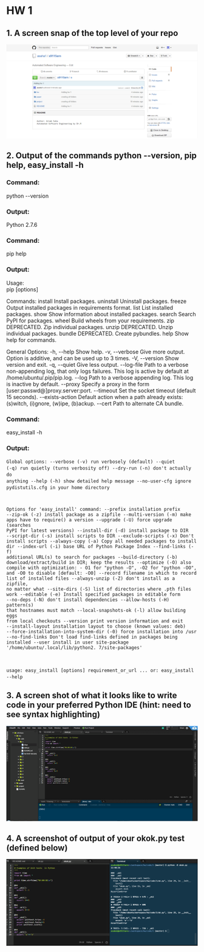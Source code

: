 <h1>HW 1</h1>

<h2>1. A screen snap of the top level of your repo</h2>
<img src="top level repo.png">
 
<h2>2. Output of the commands python --version, pip help, easy_install -h</h2>

<h3>Command:</h3> python --version 
<h3>Output:</h3> 
Python 2.7.6
 
<h3>Command:</h3> pip help
<h3>Output:</h3> 

Usage:   
  pip <command> [options] 
 
Commands: 
  install                     Install packages. 
  uninstall                   Uninstall packages. 
  freeze                      Output installed packages in requirements format. 
  list                        List installed packages. 
  show                        Show information about installed packages. 
  search                      Search PyPI for packages. 
  wheel                       Build wheels from your requirements. 
  zip                         DEPRECATED. Zip individual packages. 
  unzip                       DEPRECATED. Unzip individual packages. 
  bundle                      DEPRECATED. Create pybundles. 
  help                        Show help for commands. 
 
General Options: 
  -h, --help                  Show help. 
  -v, --verbose               Give more output. Option is additive, and can be used up to 3 times. 
  -V, --version               Show version and exit. 
  -q, --quiet                 Give less output. 
  --log-file <path>           Path to a verbose non-appending log, that only logs failures. This log is active by default at /home/ubuntu/.pip/pip.log. 
  --log <path>                Path to a verbose appending log. This log is inactive by default. 
  --proxy <proxy>             Specify a proxy in the form [user:passwd@]proxy.server:port. 
  --timeout <sec>             Set the socket timeout (default 15 seconds). 
  --exists-action <action>    Default action when a path already exists: (s)witch, (i)gnore, (w)ipe, (b)ackup. 
  --cert <path>               Path to alternate CA bundle. 
   
  <h3>Command:</h3> easy_install -h 
  <h3>Output:</h3>  
   
  <code>Global options: 
  --verbose (-v)  run verbosely (default) 
  --quiet (-q)    run quietly (turns verbosity off) 
  --dry-run (-n)  don't actually do anything 
  --help (-h)     show detailed help message 
  --no-user-cfg   ignore pydistutils.cfg in your home directory 
 
Options for 'easy_install' command: 
  --prefix                                   installation prefix 
  --zip-ok (-z)                              install package as a zipfile 
  --multi-version (-m)                       make apps have to require() a 
                                             version 
  --upgrade (-U)                             force upgrade (searches PyPI for 
                                             latest versions) 
  --install-dir (-d)                         install package to DIR 
  --script-dir (-s)                          install scripts to DIR 
  --exclude-scripts (-x)                     Don't install scripts 
  --always-copy (-a)                         Copy all needed packages to 
                                             install dir 
  --index-url (-i)                           base URL of Python Package Index 
  --find-links (-f)                          additional URL(s) to search for 
                                             packages 
  --build-directory (-b)                     download/extract/build in DIR; 
                                             keep the results 
  --optimize (-O)                            also compile with optimization: - 
                                             O1 for "python -O", -O2 for 
                                             "python -OO", and -O0 to disable 
                                             [default: -O0] 
  --record                                   filename in which to record list 
                                             of installed files 
  --always-unzip (-Z)                        don't install as a zipfile, no 
                                             matter what 
  --site-dirs (-S)                           list of directories where .pth 
                                             files work 
  --editable (-e)                            Install specified packages in 
                                             editable form 
  --no-deps (-N)                             don't install dependencies 
  --allow-hosts (-H)                         pattern(s) that hostnames must 
                                             match 
  --local-snapshots-ok (-l)                  allow building eggs from local 
                                             checkouts 
  --version                                  print version information and 
                                             exit 
  --install-layout                           installation layout to choose 
                                             (known values: deb) 
  --force-installation-into-system-dir (-0)  force installation into /usr 
  --no-find-links                            Don't load find-links defined in 
                                             packages being installed 
  --user                                     install in user site-package 
                                             '/home/ubuntu/.local/lib/python2. 
                                             7/site-packages' 

usage: easy_install [options] requirement_or_url ...
   or: easy_install --help</code>
   
<h2>3. A screen shot of what it looks like to write code in your preferred Python IDE (hint: need to see syntax highlighting)</h2>
<img src="ide.png">

<h2>4. A screenshot of output of your okok.py test (defined below)</h2>
<img src="splitscreens.png">


